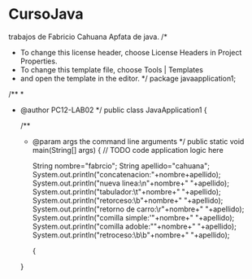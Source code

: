# CursoJava
trabajos de Fabricio Cahuana Apfata de java.
/*
 * To change this license header, choose License Headers in Project Properties.
 * To change this template file, choose Tools | Templates
 * and open the template in the editor.
 */
package javaapplication1;

/**
 *
 * @author PC12-LAB02
 */
public class JavaApplication1 {

    /**
     * @param args the command line arguments
     */
    public static void main(String[] args) {
        // TODO code application logic here
        
       String nombre="fabrcio"; 
       String apellido="cahuana";
       System.out.println("concatenacion:"+nombre+apellido);
        System.out.println("nueva linea:\n"+nombre+" "+apellido);
        System.out.println("tabulador:\t"+nombre+" "+apellido);
        System.out.println("retorceso:\b"+nombre+" "+apellido);
        System.out.println("retorno de carro:\r"+nombre+" "+apellido);
        System.out.println("comilla simple:\'"+nombre+" "+apellido);
        System.out.println("comilla adoble:\""+nombre+" "+apellido);
        System.out.println("retroceso:\b\b"+nombre+" "+apellido);
        
     
     
       
       {
       
    }
    

